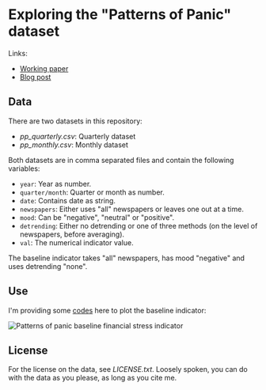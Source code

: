 # Exploring the "Patterns of Panic" dataset

Links:

- [Working paper](https://papers.ssrn.com/sol3/papers.cfm?abstract_id=3156287)
- [Blog post](http://lukaspuettmann.com//2018/04/08/all-the-news/)

## Data

There are two datasets in this repository:

- *pp_quarterly.csv*: Quarterly dataset
- *pp_monthly.csv*: Monthly dataset

Both datasets are in comma separated files and contain the following variables:

- `year`: Year as number.
- `quarter/month`: Quarter or month as number.
- `date`: Contains date as string.
- `newspapers`: Either uses "all" newspapers or leaves one out at a time. 
- `mood`: Can be "negative", "neutral" or "positive".
- `detrending`: Either no detrending or one of three methods (on the level of newspapers, before averaging).
- `val`: The numerical indicator value.

The baseline indicator takes "all" newspapers, has mood "negative" and uses detrending "none".

## Use

I'm providing some [codes](https://github.com/lpuettmann/patterns-of-panic/blob/master/explore_pp.R) here to plot the baseline indicator:

![Patterns of panic baseline financial stress indicator](https://github.com/lpuettmann/patterns-of-panic/blob/master/indicator.jpg)

## License

For the license on the data, see *LICENSE.txt*. Loosely spoken, you can do with the data as you please, as long as you cite me. 